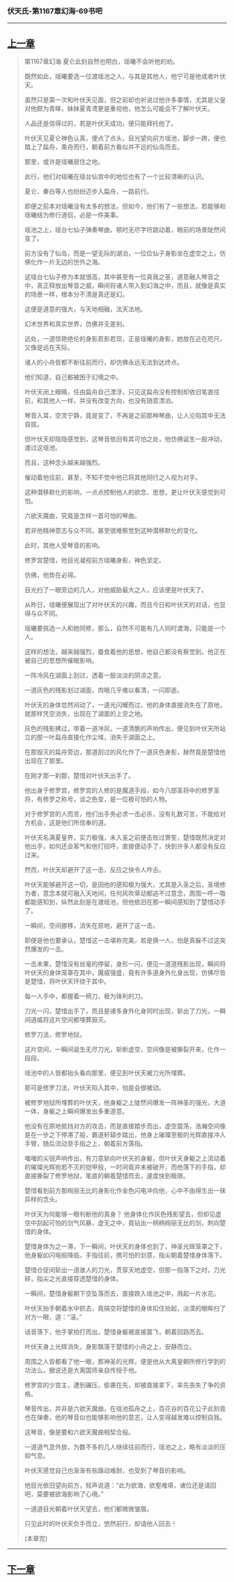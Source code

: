 ### 伏天氏-第1167章幻海-69书吧

--------
[上一章](./e7cfbb85bd708339090b9817163922e2.md)
--------


>
>
>
>第1167章幻海
>夏仑此刻自然也明白，瑶曦不会听他的劝。
>
>既然如此，瑶曦要选一位渡瑶池之人，与其是其他人，他宁可是他或者叶伏天。
>
>虽然只是第一次和叶伏天见面，但之前却也听说过他许多事情，尤其是父皇对他颇为青睐，妹妹夏青鸢更是重视他，他怎么可能会不了解叶伏天。
>
>人品还是信得过的，若是叶伏天成功，便只能拜托他了。
>
>叶伏天见夏仑神色认真，便点了点头，目光望向前方瑶池，脚步一跨，便也踏上了扁舟，乘舟而行，朝着前方看似并不远的仙岛而去。
>
>那里，或许是瑶曦居住之地。
>
>此行，他们对瑶曦在瑶台仙宫中的地位也有了一个比较清晰的认识。
>
>夏仑、秦白等人也纷纷迈步入扁舟，一路前行。
>
>即便之前本对瑶曦没有太多的想法，但如今，他们有了一些想法，若能够和瑶曦结为修行道侣，必是一件美事。
>
>瑶池之上，瑶台七仙子弹奏琴曲，顿时无尽字符跳动着，眼前的场景陡然间变了。
>
>前方没有了仙岛，而是一望无际的湖泊，一位位仙子身影坐在虚空之上，仿佛化作一片无边的世外之海。
>
>这瑶台七仙子修为本就很高，其中甚至有一位真我之圣，道意融入琴音之中，真正释放出琴音之威，瞬间将诸人带入到幻海之中，而且，就像是真实的场景一样，根本分不清是真还是幻。
>
>这便是道意的强大，与天地相融，法天法地。
>
>幻术世界和真实世界，仿佛并无差别。
>
>远处，一道惊艳绝伦的身影若影若现，正是瑶曦的身影，她放在近在咫尺，又像是远在天际。
>
>诸人的小舟皆都不断往前而行，却仿佛永远无法到达终点。
>
>他们知道，自己都被困于幻境之中。
>
>叶伏天闭上眼睛，任由扁舟自己漂浮，只见这扁舟没有控制却依旧笔直往前，和其他人一样，并没有改变方向，也没有随意漂泊。
>
>琴音入耳，空灵宁静，竟是变了，不再是之前那种琴曲，让人沦陷其中无法自拔。
>
>但叶伏天却隐隐感觉到，这琴音依旧有其可怕之处，他仿佛诞生一股冲动，渡过这瑶池。
>
>而且，这种念头越来越强烈。
>
>催动着他往前，甚至，不知不觉中他已将其他同行之人视为对手。
>
>这种潜移默化的影响，一点点控制他人的欲念、思想，更让叶伏天感觉到可怕。
>
>六欲天魔曲，究竟是怎样一首可怕的琴曲。
>
>若非他精神意志与众不同，甚至很难察觉到这种潜移默化的变化。
>
>此时，其他人受琴音的影响。
>
>修罗宫楚惜，他目光凝视前方瑶曦身影，神色坚定。
>
>仿佛，他势在必得。
>
>目光扫了一眼旁边的几人，对他威胁最大之人，应该便是叶伏天了。
>
>从昨日，瑶曦便展现出了对叶伏天的兴趣，而且今日和叶伏天的对话，也显得与众不同。
>
>瑶曦要挑选一人和她同修，那么，自然不可能有几人同时渡海，只能是一个人。
>
>这样的想法，越来越强烈，蚕食着他的思想，他自己都没有察觉到，他正在被自己的思想所催眠影响。
>
>一阵冷风在湖面上刮过，透着一股淡淡的阴凉之意。
>
>一道灰色的残影划过湖面，肉眼几乎难以看清，一闪即逝。
>
>叶伏天的身体忽然间动了，一道光闪耀而过，他的身体直接消失在了原地，就那样凭空消失，出现在了湖面的上空之地。
>
>灰色的残影拂过，带着一道冷风，一道清脆的声响传出，便见到叶伏天所站立的那一叶扁舟直接化作尘埃，消失于湖面之上。
>
>在那毁灭的扁舟旁边，那道刮过的风化作了一道灰色身影，赫然竟是楚惜他出现在了那里。
>
>在刚才那一刹那，楚惜对叶伏天出手了。
>
>他出身于修罗宫，修罗宫的人修的是魔道手段，如今八部圣将中的修罗圣将，有修罗之称号，谈之色变，是一位极可怕的人物。
>
>对于修罗宫的人而言，他们出手务必求一击必杀，没有礼数可言，不能给对方机会，这是他们所信奉的道。
>
>叶伏天名满夏皇界，实力极强，未入圣之前便击败过萧笙，楚惜既然决定对他出手，如何还会客气和他打招呼，直接便动手了，快到许多人都没有反应过来。
>
>然而，叶伏天却避开了这一击，反应之快令人咋舌。
>
>叶伏天能够避开这一切，是因他的感知极为强大，尤其是入圣之后，圣境修为者，意念本就可融入天地间，任何风吹草动都逃不过意念，周围一呼一吸都能感知到，纵然此刻是在渡瑶池，但他依旧在那一瞬间感知到了楚惜动手了。
>
>一瞬间，空间挪移，消失在原地，避开了这一击。
>
>即便是他也要承认，楚惜这一击堪称完美，若是换一人，怕是真躲不过这突然爆发的一击。
>
>一击未果，楚惜没有丝毫的停留，身形一闪，便见一道道残影出现，瞬间将叶伏天的身体笼罩在其中，魔威强盛，竟有许多道身外化身出现，仿佛尽皆是楚惜，将叶伏天环绕于其中。
>
>每一人手中，都握着一柄刀，极为锋利的刀。
>
>刀光一闪，楚惜出手了，而且是诸多身外化身同时出现，斩出了刀光，一瞬间道威将这片空间都埋葬毁灭。
>
>修罗刀法，修罗地狱。
>
>这片空间，一瞬间诞生无尽刀光，斩断虚空，空间像是被撕裂开来，化作一段段。
>
>瑶池中的人皆都抬头看向那里，便见到叶伏天被刀光所埋葬。
>
>那可是修罗刀法，叶伏天陷入其中，怕是会很被动。
>
>被修罗地狱所埋葬的叶伏天，他身躯之上陡然间爆发一阵神圣的强光，大道一体，身躯之上瞬间爆发出多重道意。
>
>他没有在原地抵挡对方的攻击，而是直接踏步而出，虚空震荡，浩瀚空间像是在一步之下停滞了般，霸道轩辕步踏出，他身上璀璨至极的光辉直接冲入手臂，随后流动至手指之上，朝着前方落指。
>
>嗤嗤的尖锐声响传出，有刀意斩向叶伏天的身躯，但叶伏天身躯之上流动着的璀璨光辉宛若不灭的铠甲般，一时间竟并未被破开，而他落下的手指，却直接撕裂了修罗地狱，笔直的朝着楚惜而去，速度快到极限。
>
>楚惜看到前方那绚丽无比的身影化作金色闪电冲向他，心中不由得生出一抹异样的念头。
>
>叶伏天为何能够一眼判断他的真身？
>他身体化作灰色残影望去，但却见虚空中刮起可怕的剑气风暴，虚无之中，竟钻出一柄柄绚丽无比的剑，刺向楚惜的身体。
>
>楚惜身体为之一滞，下一瞬间，叶伏天的身体也到了，神圣光辉笼罩之下，他身躯如闪电般降临，手指往前，携可怕的剑意，指尖朝着楚惜身体落下。
>
>楚惜仓促间斩出一道骇人的刀光，贯穿天地虚空，但那一指落下之时，刀光碎，指尖之光直接穿透楚惜的身体。
>
>一瞬间，楚惜身躯朝下空坠落而去，直接跌入瑶池之中，溅起一片水花。
>
>叶伏天抬手朝着水中抓去，竟隔空将楚惜的身体扣住抬起，淡漠的眼眸扫了对方一眼，道：“滚。”
>
>话音落下，他手掌拍打而出，楚惜身躯被直接震飞，朝着回路而去。
>
>叶伏天身上光辉消失，身影飘落于楚惜的小舟之上，安静而立。
>
>周围之人皆都看了他一眼，那神圣的光辉，便是他从大离皇朝所修行学到的功法么，据说还是大离国师亲自传授于他。
>
>修罗宫的少宫主，遭到碾压，偷袭在先，却被直接拿下，率先丧失了争的资格。
>
>琴音传出，并非是六欲天魔曲，在瑶池孤舟之上，百花谷的百花公子此刻竟也在弹奏，他的琴音似也能够影响他的意志，让人变得越发难以控制自我。
>
>这琴音，像是要和六欲天魔曲相契合般。
>
>一道道气息外放，为数不多的几人继续往前而行，瑶池之上，略有淡淡的压抑气息。
>
>叶伏天感觉自己也渐渐有些躁动难耐，也受到了琴音的影响。
>
>他目光依旧望向前方，轻声说道：“此为欲海，欲壑难填，诸位还是请回吧，莫要被欲海影响了心境。”
>
>一道道目光朝着叶伏天望去，他们都微微皱眉。
>
>只见此时的叶伏天负手而立，悠然前行，却请他人回去！
>
>(本章完)
>
>

--------
[下一章](./35e617ccb68c0dbd3266cb5abda27675.md)
--------
